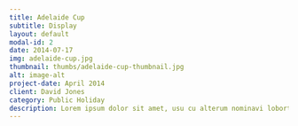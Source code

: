 ```yaml
---
title: Adelaide Cup
subtitle: Display
layout: default
modal-id: 2
date: 2014-07-17
img: adelaide-cup.jpg
thumbnail: thumbs/adelaide-cup-thumbnail.jpg
alt: image-alt
project-date: April 2014
client: David Jones
category: Public Holiday
description: Lorem ipsum dolor sit amet, usu cu alterum nominavi lobortis. 
---
```

